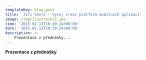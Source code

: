 ```yaml
---
templateKey: blog-post
title: 'Jiří Vávrů – Vývoj cross platform mobilních aplikací'
image: /img/ilustracni2.jpg
time: '2015-01-13T10:30:24+00:00'
date: '2015-01-13T10:30:24+00:00'
description: >-
    Prezentace z přednášky...
---
```

**Prezentace z přednášky**